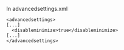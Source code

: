 In advancedsettings.xml 

    <advancedsettings>
    [...]
      <disableminimize>true</disableminimize>
    [...]
    </advancedsettings>
